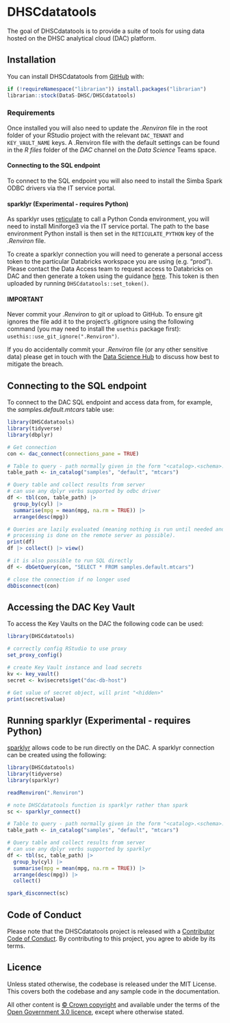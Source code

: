 
<!-- README.md is generated from README.Rmd. Please edit that file -->

# DHSCdatatools

The goal of DHSCdatatools is to provide a suite of tools for using data
hosted on the DHSC analytical cloud (DAC) platform.

## Installation

You can install DHSCdatatools from [GitHub](https://github.com/) with:

``` r
if (!requireNamespace("librarian")) install.packages("librarian")
librarian::stock(DataS-DHSC/DHSCdatatools)
```

### Requirements

Once installed you will also need to update the *.Renviron* file in the
root folder of your RStudio project with the relevant `DAC_TENANT` and
`KEY_VAULT_NAME` keys. A .Renviron file with the default settings can be
found in the *R files* folder of the *DAC* channel on the *Data Science*
Teams space.

#### Connecting to the SQL endpoint

To connect to the SQL endpoint you will also need to install the Simba
Spark ODBC drivers via the IT service portal.

#### sparklyr (Experimental - requires Python)

As sparklyr uses [reticulate](https://rstudio.github.io/reticulate/) to
call a Python Conda environment, you will need to install Miniforge3 via
the IT service portal. The path to the base environment Python install
is then set in the `RETICULATE_PYTHON` key of the *.Renviron* file.

To create a sparklyr connection you will need to generate a personal
access token to the particular Databricks workspace you are using
(e.g. “prod”). Please contact the Data Access team to request access to
Databricks on DAC and then generate a token using the guidance
[here](https://learn.microsoft.com/en-us/azure/databricks/dev-tools/auth/pat#--azure-databricks-personal-access-tokens-for-workspace-users).
This token is then uploaded by running `DHSCdatatools::set_token()`.

#### IMPORTANT

Never commit your *.Renviron* to git or upload to GitHub. To ensure git
ignores the file add it to the project’s .gitignore using the following
command (you may need to install the `usethis` package first):
`usethis::use_git_ignore(".Renviron")`.

If you do accidentally commit your *.Renviron* file (or any other
sensitive data) please get in touch with the [Data Science
Hub](mailto:datascience@dhsc.gov.uk) to discuss how best to mitigate the
breach.

## Connecting to the SQL endpoint

To connect to the DAC SQL endpoint and access data from, for example,
the *samples.default.mtcars* table use:

``` r
library(DHSCdatatools)
library(tidyverse)
library(dbplyr)

# Get connection
con <- dac_connect(connections_pane = TRUE)

# Table to query - path normally given in the form "<catalog>.<schema>.<table>"
table_path <- in_catalog("samples", "default", "mtcars")

# Query table and collect results from server
# can use any dplyr verbs supported by odbc driver
df <- tbl(con, table_path) |> 
  group_by(cyl) |> 
  summarise(mpg = mean(mpg, na.rm = TRUE)) |>
  arrange(desc(mpg))

# Queries are lazily evaluated (meaning nothing is run until needed and as much
# processing is done on the remote server as possible).
print(df)
df |> collect() |> view()

# it is also possible to run SQL directly
df <- dbGetQuery(con, "SELECT * FROM samples.default.mtcars")

# close the connection if no longer used
dbDisconnect(con)
```

## Accessing the DAC Key Vault

To access the Key Vaults on the DAC the following code can be used:

``` r
library(DHSCdatatools)

# correctly config RStudio to use proxy
set_proxy_config()

# create Key Vault instance and load secrets
kv <- key_vault()
secret <- kv$secrets$get("dac-db-host")

# Get value of secret object, will print "<hidden>"
print(secret$value)
```

## Running sparklyr (Experimental - requires Python)

[sparklyr](https://spark.posit.co/) allows code to be run directly on
the DAC. A sparklyr connection can be created using the following:

``` r
library(DHSCdatatools)
library(tidyverse)
library(sparklyr)

readRenviron(".Renviron")

# note DHSCdatatools function is sparklyr rather than spark
sc <- sparklyr_connect()

# Table to query - path normally given in the form "<catalog>.<schema>.<table>"
table_path <- in_catalog("samples", "default", "mtcars")

# Query table and collect results from server
# can use any dplyr verbs supported by sparklyr
df <- tbl(sc, table_path) |> 
  group_by(cyl) |> 
  summarise(mpg = mean(mpg, na.rm = TRUE)) |>
  arrange(desc(mpg)) |>
  collect()

spark_disconnect(sc)
```

## Code of Conduct

Please note that the DHSCdatatools project is released with a
[Contributor Code of
Conduct](https://contributor-covenant.org/version/2/1/CODE_OF_CONDUCT.html).
By contributing to this project, you agree to abide by its terms.

## Licence

Unless stated otherwise, the codebase is released under the MIT License.
This covers both the codebase and any sample code in the documentation.

All other content is [© Crown
copyright](http://www.nationalarchives.gov.uk/information-management/re-using-public-sector-information/uk-government-licensing-framework/crown-copyright/)
and available under the terms of the [Open Government 3.0
licence](https://www.nationalarchives.gov.uk/doc/open-government-licence/version/3/),
except where otherwise stated.
